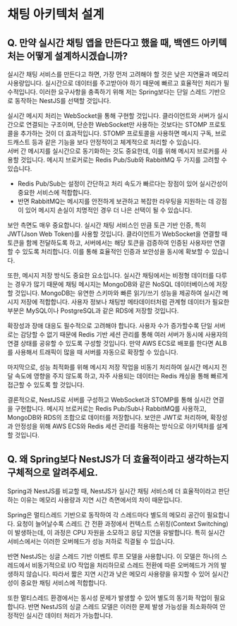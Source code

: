 # 채팅 아키텍처 설계

## **Q. 만약 실시간 채팅 앱을 만든다고 했을 때, 백엔드 아키텍처는 어떻게 설계하시겠습니까?**

실시간 채팅 서비스를 만든다고 하면, 가장 먼저 고려해야 할 것은 낮은 지연율과 메모리 사용량입니다. 실시간으로 데이터를 주고받아야 하기 때문에 빠르고 효율적인 처리가 필수적입니다. 이러한 요구사항을 충족하기 위해 저는 Spring보다는 단일 스레드 기반으로 동작하는 NestJS를 선택할 것입니다.

실시간 메시지 처리는 WebSocket을 통해 구현할 것입니다. 클라이언트와 서버가 실시간으로 연결되는 구조이며, 단순한 WebSocket만 사용하는 것보다는 STOMP 프로토콜을 추가하는 것이 더 효과적입니다. STOMP 프로토콜을 사용하면 메시지 구독, 브로드캐스트 등과 같은 기능을 보다 안정적이고 체계적으로 처리할 수 있습니다.\
서버 간 메시지를 실시간으로 동기화하는 것도 중요한데, 이를 위해 메시지 브로커를 사용할 것입니다. 메시지 브로커로는 Redis Pub/Sub와 RabbitMQ 두 가지를 고려할 수 있습니다.

* Redis Pub/Sub는 설정이 간단하고 처리 속도가 빠르다는 장점이 있어 실시간성이 중요한 서비스에 적합합니다.
* 반면 RabbitMQ는 메시지를 안전하게 보관하고 복잡한 라우팅을 지원하는 데 강점이 있어 메시지 손실이 치명적인 경우 더 나은 선택이 될 수 있습니다.

보안 측면도 매우 중요합니다. 실시간 채팅 서비스인 만큼 토큰 기반 인증, 특히 JWT(Json Web Token)를 사용할 것입니다. 클라이언트가 WebSocket을 연결할 때 토큰을 함께 전달하도록 하고, 서버에서는 해당 토큰을 검증하여 인증된 사용자만 연결할 수 있도록 처리합니다. 이를 통해 효율적인 인증과 보안성을 동시에 확보할 수 있습니다.

또한, 메시지 저장 방식도 중요한 요소입니다. 실시간 채팅에서는 비정형 데이터를 다루는 경우가 많기 때문에 채팅 메시지는 MongoDB와 같은 NoSQL 데이터베이스에 저장할 것입니다. MongoDB는 유연한 스키마와 빠른 읽기/쓰기 성능을 제공하여 실시간 메시지 저장에 적합합니다. 사용자 정보나 채팅방 메타데이터처럼 관계형 데이터가 필요한 부분은 MySQL이나 PostgreSQL과 같은 RDS에 저장할 것입니다.

확장성과 장애 대응도 필수적으로 고려해야 합니다. 사용자 수가 증가할수록 단일 서버로는 감당할 수 없기 때문에 Redis 기반 세션 관리를 통해 여러 서버가 동시에 사용자의 연결 상태를 공유할 수 있도록 구성할 것입니다. 만약 AWS ECS로 배포를 한다면 ALB를 사용해서 트래픽이 많을 때 서버를 자동으로 확장할 수 있습니다.

마지막으로, 성능 최적화를 위해 메시지 저장 작업을 비동기 처리하여 실시간 메시지 전달 속도에 영향을 주지 않도록 하고, 자주 사용되는 데이터는 Redis 캐싱을 통해 빠르게 접근할 수 있도록 할 것입니다.

결론적으로, NestJS로 서버를 구성하고 WebSocket과 STOMP를 통해 실시간 연결을 구현합니다. 메시지 브로커로는 Redis Pub/Sub나 RabbitMQ를 사용하고, MongoDB와 RDS의 조합으로 데이터를 저장합니다. 보안은 JWT로 처리하며, 확장성과 안정성을 위해 AWS ECS와 Redis 세션 관리를 적용하는 방식으로 아키텍처를 설계할 것입니다.



## **Q. 왜 Spring보다 NestJS가 더 효율적이라고 생각하는지 구체적으로 알려주세요.**

Spring과 NestJS를 비교할 때, NestJS가 실시간 채팅 서비스에 더 효율적이라고 판단하는 이유는 메모리 사용량과 지연 시간 측면에서의 차이 때문입니다.

Spring은 멀티스레드 기반으로 동작하여 각 스레드마다 별도의 메모리 공간이 필요합니다. 요청이 늘어날수록 스레드 간 전환 과정에서 컨텍스트 스위칭(Context Switching)이 발생하는데, 이 과정은 CPU 자원을 소모하고 응답 지연을 유발합니다. 특히 실시간 서비스에서는 이러한 오버헤드가 성능 저하로 직결될 수 있습니다.

반면 NestJS는 싱글 스레드 기반 이벤트 루프 모델을 사용합니다. 이 모델은 하나의 스레드에서 비동기적으로 I/O 작업을 처리하므로 스레드 전환에 따른 오버헤드가 거의 발생하지 않습니다. 따라서 짧은 지연 시간과 낮은 메모리 사용량을 유지할 수 있어 실시간성이 중요한 채팅 서비스에 적합합니다.

또한 멀티스레드 환경에서는 동시성 문제가 발생할 수 있어 별도의 동기화 작업이 필요합니다. 반면 NestJS의 싱글 스레드 모델은 이러한 문제 발생 가능성을 최소화하여 안정적인 실시간 데이터 처리가 가능합니다.
